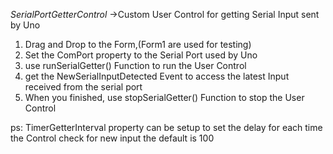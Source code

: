 ﻿*SerialPortGetterControl*
->Custom User Control for getting Serial Input sent by Uno
1. Drag and Drop to the Form,(Form1 are used for testing)
2. Set the ComPort property to the Serial Port used by Uno
3. use runSerialGetter() Function to run the User Control
4. get the NewSerialInputDetected Event to access the latest Input received from the serial port
5. When you finished, use stopSerialGetter() Function to stop the User Control

ps: TimerGetterInterval property can be setup to set the delay for each time the Control check for new input
    the default is 100

